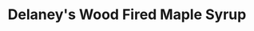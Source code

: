 ---
title: "Delaney's Wood Fired Maple Syrup"
url: /rose-city/delaneys-wood-fired-maple-syrup/
shop: Hofladen
---